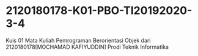 # 2120180178-K01-PBO-TI20192020-3-4
Kuis 01 Mata Kuliah Pemrograman Berorientasi Objek dari 2120180178[MOCHAMAD KAFIYUDDIN] Prodi Teknik Informatika
